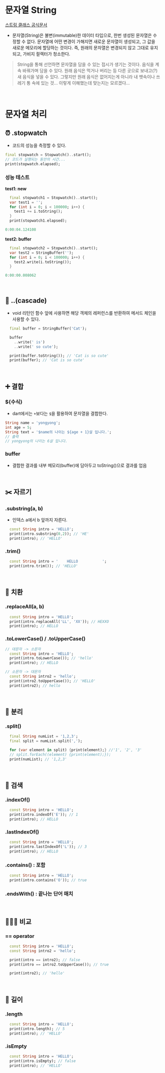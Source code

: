 # 문자열 String
[스트링 클래스 공식문서](https://api.dart.dev/stable/3.0.2/dart-core/String-class.html)
- 문자열(String)은 불변(immutable)한 데이터 타입으로, 한번 생성된 문자열은 수정할 수 없다.
문자열에 어떤 변경이 가해지면 새로운 문자열이 생성되고, 그 값을 새로운 메모리에 할당하는 것이다.
즉, 원래의 문자열은 변경되지 않고 그대로 유지되고, 가비지 컬렉터가 청소한다.  

> String을 통해 선언하면 문자열을 담을 수 있는 접시가 생기는 것이다. 음식을 계속 바꿔가며 담을 수 있다.
> 원래 음식은 먹거나 버리는 등 다른 곳으로 보내고(?) 새 음식을 넣을 수 있다. 그렇지만 원래 음식은 없어지는게 아니라 내 뱃속이나 쓰레기 통 속에 있는 것...
> 이렇게 이해했는데 맞는지는 모르겠다...  
<br/>

# 문자열 처리   
## ⏰ .stopwatch
- 코드의 성능을 측정할 수 있다.  
```dart
final stopwatch = Stopwatch()..start();
// 코드가 실행되는 동안의 시간...
print(stopwatch.elapsed);
```
### 성능 테스트
**test1: new**
```dart
  final stopwatch1 = Stopwatch()..start();
  var test1 = '';
  for (int i = 0; i < 100000; i++) {
    test1 += i.toString();
  }
  print(stopwatch1.elapsed);
```
```dart
0:00:04.124108
```
**test2: buffer**
```dart
  final stopwatch2 = Stopwatch()..start();
  var test2 = StringBuffer('');
  for (int i = 0; i < 100000; i++) {
    test2.write(i.toString());
  }
```
```dart
0:00:00.008062
```
<br/>

## 💬 ..(cascade)
- void 리턴인 함수 앞에 사용하면 해당 객체의 레퍼런스를 반환하여 메서드 체인을 사용할 수 있다.
```dart
  final buffer = StringBuffer('Cat');

  buffer
    ..write(' is')
    ..write(' so cute');

  print(buffer.toString()); // 'Cat is so cute'
  print(buffer); // 'Cat is so cute'
```
<br/>

## ➕ 결합
### ${수식}
- dart에서는 `+`보다는 `$`을 활용하여 문자열을 결합한다.  
```dart
String name = 'yongyong';
int age = 5;
String text = '$name의 나이는 ${age + 1}살 입니다.';
// 출력
// yongyong의 나이는 6살 입니다.
```
### buffer
- 결합한 결과를 내부 메모리(buffer)에 담아두고 toString()으로 결과를 업음
<br/>

## ✂️ 자르기
### .substring(a, b)
- 인덱스 a에서 b 앞까지 자른다.
```dart
  const String intro = 'HELLO';
  print(intro.substring(0,2)); // 'HE'
  print(intro); // 'HELLO'
```
### .trim()
```dart
  const String intro = '    HELLO           ';
  print(intro.trim()); // 'HELLO'
```
<br/>

## 💱 치환
### .replaceAll(a, b)
```dart
  const String intro = 'HELLO';
  print(intro.replaceAll('LL', 'XX')); // HEXXO
  print(intro); // HELLO
```
### .toLowerCase() / .toUpperCase()
```dart
// 대문자 -> 소문자
  const String intro = 'HELLO';
  print(intro.toLowerCase()); // 'hello'
  print(intro); // HELLO

// 소문자 -> 대문자
  const String intro2 = 'hello';
  print(intro2.toUpperCase()); // 'HELLO'
  print(intro2); // hello
```
<br/>

## 👐 분리
### .split()
```dart
  final String numList = '1,2,3';
  final split = numList.split(',');

  for (var element in split) {print(element);} //'1', '2', '3'
  // split.forEach((element) {print(element);});
  print(numList); // '1,2,3'
```
<br/>

## 🔎 검색
### .indexOf()
```dart
  const String intro = 'HELLO';
  print(intro.indexOf('E')); // 1
  print(intro); // HELLO
```
### .lastIndexOf() 
```dart
  const String intro = 'HELLO';
  print(intro.lastIndexOf('L')); // 3
  print(intro); // HELLO
```
### .contains() : 포함
```dart
  const String intro = 'HELLO';
  print(intro.contains('O')); // true
```
### .endsWith() : 끝나는 단어 매치
<br/>

## 🧑🏻‍⚖️ 비교
### == operator
```dart
  const String intro = 'HELLO';
  const String intro2 = 'hello';

  print(intro == intro2); // false
  print(intro == intro2.toUpperCase()); // true

  print(intro2); // 'hello'
```
<br/>

## 📏 길이
### .length
```dart
  const String intro = 'HELLO';
  print(intro.length); // 5
  print(intro); // 'HELLO'
```
### .isEmpty
```dart
  const String intro = 'HELLO';
  print(intro.isEmpty); // false
  print(intro); // 'HELLO'
```
<br/>




